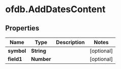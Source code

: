# ofdb.AddDatesContent

## Properties

Name | Type | Description | Notes
------------ | ------------- | ------------- | -------------
**symbol** | **String** |  | [optional] 
**field1** | **Number** |  | [optional] 


